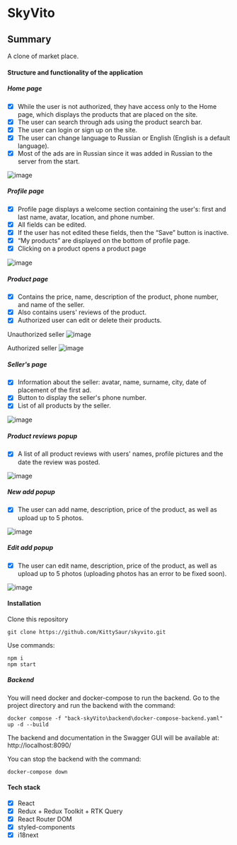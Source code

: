 # SkyVito

## Summary

A clone of market place.

#### Structure and functionality of the application

##### Home page

- [x] While the user is not authorized, they have access only to the Home page, which displays the products that are placed on the site.
- [x] The user can search through ads using the product search bar.
- [x] The user can login or sign up on the site.
- [x] The user can change language to Russian or English (English is a default language).
- [x] Most of the ads are in Russian since it was added in Russian to the server from the start.

![image](https://github.com/zarina-n/skyvito/assets/101009726/d63fe098-b6ab-4234-882c-1fb7f05ed2c8)


##### Profile page

- [x] Profile page displays a welcome section containing the user's: first and last name, avatar, location, and phone number.
- [x] All fields can be edited.
- [x] If the user has not edited these fields, then the “Save” button is inactive.
- [x] “My products” are displayed on the bottom of profile page.
- [x] Clicking on a product opens a product page

![image](https://github.com/zarina-n/skyvito/assets/101009726/bc790028-3c61-4f91-b6fc-aad61cb339ba)


##### Product page

- [x] Contains the price, name, description of the product, phone number, and name of the seller.
- [x] Also contains users' reviews of the product.
- [x] Authorized user can edit or delete their products.

Unauthorized seller
![image](https://github.com/zarina-n/skyvito/assets/101009726/885e8e45-d821-488f-bc09-51326f5cd7e7)

Authorized seller
![image](https://github.com/zarina-n/skyvito/assets/101009726/c4b5dbd8-38e6-494a-a6b0-7027a34363d2)



##### Seller's page

- [x] Information about the seller: avatar, name, surname, city, date of placement of the first ad.
- [x] Button to display the seller's phone number.
- [x] List of all products by the seller.

![image](https://github.com/zarina-n/skyvito/assets/101009726/8440648a-dd04-41b1-906e-d4bd874dd824)


##### Product reviews popup

- [x] A list of all product reviews with users' names, profile pictures and the date the review was posted.

![image](https://github.com/zarina-n/skyvito/assets/101009726/74097a0f-8267-41c1-ad69-dc128b11a628)


##### New add popup

- [x] The user can add name, description, price of the product, as well as upload up to 5 photos.

![image](https://github.com/zarina-n/skyvito/assets/101009726/c72331dc-5f64-42f8-bd3f-8839c1fcf7ae)


##### Edit add popup

- [x] The user can edit name, description, price of the product, as well as upload up to 5 photos (uploading photos has an error to be fixed soon).

![image](https://github.com/zarina-n/skyvito/assets/101009726/f75212dc-6796-4249-83da-f13805e95b77)


#### Installation

Clone this repository

```
git clone https://github.com/KittySaur/skyvito.git
```

Use commands:

```
npm i
npm start
```

##### Backend

You will need docker and docker-compose to run the backend. Go to the project directory and run the backend with the command:

```
docker compose -f "back-skyVito\backend\docker-compose-backend.yaml" up -d --build
```

The backend and documentation in the Swagger GUI will be available at: http://localhost:8090/

You can stop the backend with the command:

```
docker-compose down
```

#### Tech stack

- [x] React
- [x] Redux + Redux Toolkit + RTK Query
- [x] React Router DOM
- [x] styled-components
- [x] i18next 

